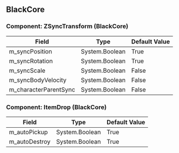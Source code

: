 ## BlackCore

### Component: ZSyncTransform (BlackCore)

|Field|Type|Default Value|
|-----|----|-------------|
|m_syncPosition|System.Boolean|True|
|m_syncRotation|System.Boolean|True|
|m_syncScale|System.Boolean|False|
|m_syncBodyVelocity|System.Boolean|False|
|m_characterParentSync|System.Boolean|False|

### Component: ItemDrop (BlackCore)

|Field|Type|Default Value|
|-----|----|-------------|
|m_autoPickup|System.Boolean|True|
|m_autoDestroy|System.Boolean|True|

